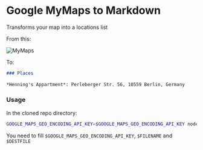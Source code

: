 # Google MyMaps to Markdown

Transforms your map into a locations list

From this:

![MyMaps](https://image.ibb.co/eT8tg5/Screen_Shot_2017_09_16_at_02_48_42.png)

To:

```markdown
### Places
  
*Henning's Appartment*: Perleberger Str. 56, 10559 Berlin, Germany
```

### Usage

In the cloned repo directory:

```bash
GOOGLE_MAPS_GEO_ENCODING_API_KEY=$GOOGLE_MAPS_GEO_ENCODING_API_KEY node ./cli.js $FILENAME > $DESTFILE
```

You need to fill `$GOOGLE_MAPS_GEO_ENCODING_API_KEY`, `$FILENAME` and `$DESTFILE`

